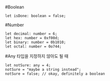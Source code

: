
#Boolean
```
let isDone: boolean = false;
```

#Number
```
let decimal: number = 6;
let hex: number = 0xf00d;
let binary: number = 0b1010;
let octal: number = 0o744;
```

#Any
타입을 지정하지 않아도 될 때
```
let notSure: any = 4;
notSure = "maybe a string instead";
notSure = false; // okay, definitely a boolean
```
